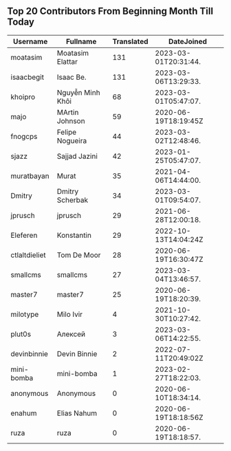 ## Top 20 Contributors From Beginning Month Till Today ##
|Username|Fullname|Translated|DateJoined|
|--------|--------|----------|----------|
|moatasim|Moatasim Elattar|131|2023-03-01T20:31:44.|
|isaacbegit|Isaac Be.|131|2023-03-06T13:29:33.|
|khoipro|Nguyễn Minh Khôi|68|2023-03-01T05:47:07.|
|majo|MArtin Johnson|59|2020-06-19T18:19:45Z|
|fnogcps|Felipe Nogueira|44|2023-03-02T12:48:46.|
|sjazz|Sajjad Jazini|42|2023-01-25T05:47:07.|
|muratbayan|Murat|35|2021-04-06T14:44:00.|
|Dmitry|Dmitry Scherbak|34|2023-03-01T09:54:07.|
|jprusch|jprusch|29|2021-06-28T12:00:18.|
|Eleferen|Konstantin|29|2022-10-13T14:04:24Z|
|ctlaltdieliet|Tom De Moor|28|2020-06-19T16:30:47Z|
|smallcms|smallcms|27|2023-03-04T13:46:57.|
|master7|master7|25|2020-06-19T18:20:39.|
|milotype|Milo Ivir|4|2021-10-30T10:27:42.|
|plut0s|Алексей|3|2023-03-06T14:22:55.|
|devinbinnie|Devin Binnie|2|2022-07-11T20:49:02Z|
|mini-bomba|mini-bomba|1|2023-02-27T18:22:03.|
|anonymous|Anonymous|0|2020-06-10T18:34:14.|
|enahum|Elias  Nahum|0|2020-06-19T18:18:56Z|
|ruza|ruza|0|2020-06-19T18:18:57.|
